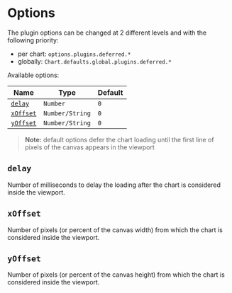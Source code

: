 Options
=======

The plugin options can be changed at 2 different levels and with the following priority:

-   per chart: `options.plugins.deferred.*`
-   globally: `Chart.defaults.global.plugins.deferred.*`

Available options:

<table><thead><tr class="header"><th>Name</th><th>Type</th><th>Default</th></tr></thead><tbody><tr class="odd"><td><a href="#delay"><code>delay</code></a></td><td><code>Number</code></td><td><code>0</code></td></tr><tr class="even"><td><a href="#xoffset"><code>xOffset</code></a></td><td><code>Number/String</code></td><td><code>0</code></td></tr><tr class="odd"><td><a href="#yoffset"><code>yOffset</code></a></td><td><code>Number/String</code></td><td><code>0</code></td></tr></tbody></table>

> **Note:** default options defer the chart loading until the first line of pixels of the canvas appears in the viewport

`delay`
-------

Number of milliseconds to delay the loading after the chart is considered inside the viewport.

`xOffset`
---------

Number of pixels (or percent of the canvas width) from which the chart is considered inside the viewport.

`yOffset`
---------

Number of pixels (or percent of the canvas height) from which the chart is considered inside the viewport.
